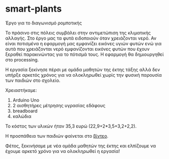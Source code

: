# smart-plants
Έργο για το διαγωνισμό ρομποτικής

Το πράσινο στις πόλεις συμβάλει στην αντιμετώπιση της κλιματικής αλλαγής.
Στο έργο μας τα φυτά ειδοποιούν όταν χρειάζονται νερό. Αν είναι ποτισμένα η εφαρμογή μας εμφανίζει εικόνες υγιών φυτών ενώ για αυτά που χρειάζονται νερό εμφανίζονται εικόνες φυτών που έχουν ξεραθεί παρακινώντας για το πότισμά τους. Η εφαρμογή θα δημιουργηθεί στο processing.

Η εργασία ξεκίνησε πέρσι με ομάδα μαθητών της έκτης τάξης αλλά δεν υπήρξε αρκετός χρόνος για να ολοκληρωθεί χωρίς την φυσική παρουσία των παιδιών στο σχολείο. 

Χρειαστήκαμε:
1) Arduino Uno 
2) 2 αισθητήρες μέτρησης υγρασίας εδάφους
3) breadboard
4) καλώδια

Το κόστος των υλικών ήταν 35,3 ευρώ (22,9+2*3,5+3,2+2,2).

Η προσπάθεια των παιδιών φαίνεται στο [βίντεο](https://drive.google.com/file/d/1v9XKO_jcIqGpnBX8hT6ablyiB2yXGwUT/view?usp=sharing). 

Φέτος, ξεκινήσαμε με νέα ομάδα μαθητών της έκτης και ελπίζουμε να έχουμε αρκετό χρόνο για να ολοκληρωθεί η εργασία!
